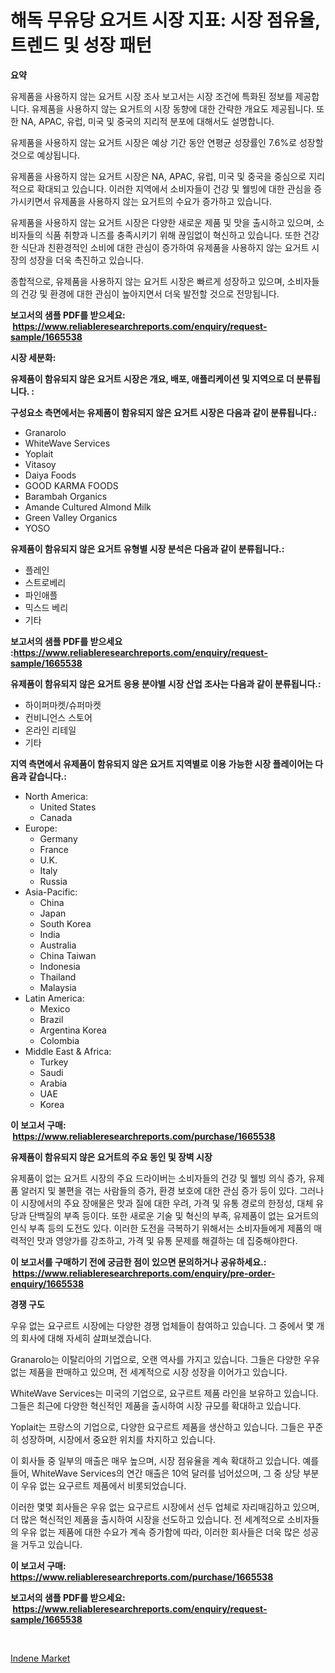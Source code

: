 <p><h1>해독 무유당 요거트 시장 지표: 시장 점유율, 트렌드 및 성장 패턴</h1></p><p><strong>요약</strong></p>
<p><p>유제품을 사용하지 않는 요거트 시장 조사 보고서는 시장 조건에 특화된 정보를 제공합니다. 유제품을 사용하지 않는 요거트의 시장 동향에 대한 간략한 개요도 제공됩니다. 또한 NA, APAC, 유럽, 미국 및 중국의 지리적 분포에 대해서도 설명합니다.</p><p>유제품을 사용하지 않는 요거트 시장은 예상 기간 동안 연평균 성장률인 7.6%로 성장할 것으로 예상됩니다.</p><p>유제품을 사용하지 않는 요거트 시장은 NA, APAC, 유럽, 미국 및 중국을 중심으로 지리적으로 확대되고 있습니다. 이러한 지역에서 소비자들이 건강 및 웰빙에 대한 관심을 증가시키면서 유제품을 사용하지 않는 요거트의 수요가 증가하고 있습니다.</p><p>유제품을 사용하지 않는 요거트 시장은 다양한 새로운 제품 및 맛을 출시하고 있으며, 소비자들의 식품 취향과 니즈를 충족시키기 위해 끊임없이 혁신하고 있습니다. 또한 건강한 식단과 친환경적인 소비에 대한 관심이 증가하여 유제품을 사용하지 않는 요거트 시장의 성장을 더욱 촉진하고 있습니다.</p><p>종합적으로, 유제품을 사용하지 않는 요거트 시장은 빠르게 성장하고 있으며, 소비자들의 건강 및 환경에 대한 관심이 높아지면서 더욱 발전할 것으로 전망됩니다.</p></p>
<p><strong>보고서의 샘플 PDF를 받으세요: &nbsp;<a href="https://www.reliableresearchreports.com/enquiry/request-sample/1665538">https://www.reliableresearchreports.com/enquiry/request-sample/1665538</a></strong></p>
<p><strong>시장 세분화:</strong></p>
<p><strong> 유제품이 함유되지 않은 요거트 시장은 개요, 배포, 애플리케이션 및 지역으로 더 분류됩니다. :</strong></p>
<p><strong>구성요소 측면에서는 유제품이 함유되지 않은 요거트 시장은 다음과 같이 분류됩니다.:</strong></p>
<p><ul><li>Granarolo</li><li>WhiteWave Services</li><li>Yoplait</li><li>Vitasoy</li><li>Daiya Foods</li><li>GOOD KARMA FOODS</li><li>Barambah Organics</li><li>Amande Cultured Almond Milk</li><li>Green Valley Organics</li><li>YOSO</li></ul></p>
<p><strong> 유제품이 함유되지 않은 요거트 유형별 시장 분석은 다음과 같이 분류됩니다.:</strong></p>
<p><ul><li>플레인</li><li>스트로베리</li><li>파인애플</li><li>믹스드 베리</li><li>기타</li></ul></p>
<p><strong>보고서의 샘플 PDF를 받으세요 :<a href="https://www.reliableresearchreports.com/enquiry/request-sample/1665538">https://www.reliableresearchreports.com/enquiry/request-sample/1665538</a></strong></p>
<p><strong> 유제품이 함유되지 않은 요거트 응용 분야별 시장 산업 조사는 다음과 같이 분류됩니다.:</strong></p>
<p><ul><li>하이퍼마켓/슈퍼마켓</li><li>컨비니언스 스토어</li><li>온라인 리테일</li><li>기타</li></ul></p>
<p><strong>지역 측면에서 유제품이 함유되지 않은 요거트 지역별로 이용 가능한 시장 플레이어는 다음과 같습니다.:</strong></p>
<p><ul>
    <li>
        North America:
        <ul>
            <li>United States</li>
            <li>Canada</li>
        </ul>
    </li>
    <li>
        Europe:
        <ul>
            <li>Germany</li>
            <li>France</li>
            <li>U.K.</li>
            <li>Italy</li>
            <li>Russia</li>
        </ul>
    </li>
    <li>
        Asia-Pacific:
        <ul>
            <li>China</li>
            <li>Japan</li>
            <li>South Korea</li>
            <li>India</li>
            <li>Australia</li>
            <li>China Taiwan</li>
            <li>Indonesia</li>
            <li>Thailand</li>
            <li>Malaysia</li>
        </ul>
    </li>
    <li>
        Latin America:
        <ul>
            <li>Mexico</li>
            <li>Brazil</li>
            <li>Argentina Korea</li>
            <li>Colombia</li>
        </ul>
    </li>
    <li>
        Middle East & Africa:
        <ul>
            <li>Turkey</li>
            <li>Saudi</li>
            <li>Arabia</li>
            <li>UAE</li>
            <li>Korea</li>
        </ul>
    </li>
    </ul></p>
<p><strong>이 보고서 구매: &nbsp;<a href="https://www.reliableresearchreports.com/purchase/1665538">https://www.reliableresearchreports.com/purchase/1665538</a></strong></p>
<p><strong>유제품이 함유되지 않은 요거트의 주요 동인 및 장벽 시장</strong></p>
<p><p>유제품이 없는 요거트 시장의 주요 드라이버는 소비자들의 건강 및 웰빙 의식 증가, 유제품 알러지 및 불편을 겪는 사람들의 증가, 환경 보호에 대한 관심 증가 등이 있다. 그러나 이 시장에서의 주요 장애물은 맛과 질에 대한 우려, 가격 및 유통 경로의 한정성, 대체 유당과 단백질의 부족 등이다. 또한 새로운 기술 및 혁신의 부족, 유제품이 없는 요거트의 인식 부족 등의 도전도 있다. 이러한 도전을 극복하기 위해서는 소비자들에게 제품의 매력적인 맛과 영양가를 강조하고, 가격 및 유통 문제를 해결하는 데 집중해야한다.</p></p>
<p><strong>이 보고서를 구매하기 전에 궁금한 점이 있으면 문의하거나 공유하세요.: &nbsp;<a href="https://www.reliableresearchreports.com/enquiry/pre-order-enquiry/1665538">https://www.reliableresearchreports.com/enquiry/pre-order-enquiry/1665538</a></strong></p>
<p><strong>경쟁 구도</strong></p>
<p><p>우유 없는 요구르트 시장에는 다양한 경쟁 업체들이 참여하고 있습니다. 그 중에서 몇 개의 회사에 대해 자세히 살펴보겠습니다.</p><p>Granarolo는 이탈리아의 기업으로, 오랜 역사를 가지고 있습니다. 그들은 다양한 우유 없는 제품을 판매하고 있으며, 전 세계적으로 시장 성장을 이어가고 있습니다.</p><p>WhiteWave Services는 미국의 기업으로, 요구르트 제품 라인을 보유하고 있습니다. 그들은 최근에 다양한 혁신적인 제품을 출시하여 시장 규모를 확대하고 있습니다.</p><p>Yoplait는 프랑스의 기업으로, 다양한 요구르트 제품을 생산하고 있습니다. 그들은 꾸준히 성장하며, 시장에서 중요한 위치를 차지하고 있습니다.</p><p>이 회사들 중 일부의 매출은 매우 높으며, 시장 점유율을 계속 확대하고 있습니다. 예를 들어, WhiteWave Services의 연간 매출은 10억 달러를 넘어섰으며, 그 중 상당 부분이 우유 없는 요구르트 제품에서 비롯되었습니다.</p><p>이러한 몇몇 회사들은 우유 없는 요구르트 시장에서 선두 업체로 자리매김하고 있으며, 더 많은 혁신적인 제품을 출시하여 시장을 선도하고 있습니다. 전 세계적으로 소비자들의 우유 없는 제품에 대한 수요가 계속 증가함에 따라, 이러한 회사들은 더욱 많은 성공을 거두고 있습니다.</p></p>
<p><strong>이 보고서 구매: &nbsp; <a href="https://www.reliableresearchreports.com/purchase/1665538">https://www.reliableresearchreports.com/purchase/1665538</a></strong></p>
<p><strong>보고서의 샘플 PDF를 받으세요: &nbsp;<a href="https://www.reliableresearchreports.com/enquiry/request-sample/1665538">https://www.reliableresearchreports.com/enquiry/request-sample/1665538</a></strong><strong></strong></p>
<p>&nbsp;</p>
<p><p><a href="https://fearless-okapi-6c8.notion.site/Indene-Market-Offers-Provide-Insightful-Data-for-the-Time-Period-from-2024-to-2031-and-also-Provide--63b76c56c18d48cb973e6e93da76fc7b">Indene Market</a></p></p>
